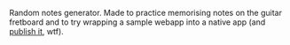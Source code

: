 Random notes generator. Made to practice memorising notes on the guitar fretboard and to try wrapping a sample webapp into a native app (and [publish it](https://play.google.com/store/apps/details?id=angryobject.pickanote), wtf).
